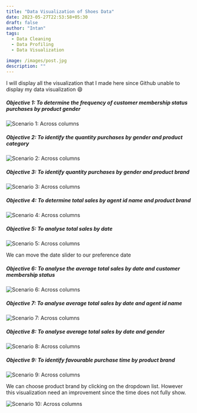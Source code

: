 ```yaml
---
title: "Data Visualization of Shoes Data"
date: 2023-05-27T22:53:58+05:30
draft: false
author: "Intan"
tags:
  - Data Cleaning
  - Data Profiling
  - Data Visualization

image: /images/post.jpg
description: ""
---
```


I will display all the visualization that I made here since Github unable to display my data visualization :smile:

##### Objective 1: To determine the frequency of customer membership status purchases by product gender
![Scenario 1: Across columns](/images/projects/freqcustmember.png)


##### Objective 2: To identify the quantity purchases by gender and product category
![Scenario 2: Across columns](/images/projects/quantitybygender.png)

##### Objective 3: To identify quantity purchases by gender and product brand
![Scenario 3: Across columns](/images/projects/quantitypurchase.png)

##### Objective 4: To determine total sales by agent id name and product brand
![Scenario 4: Across columns](/images/projects/totalsalesbyagent.png)

##### Objective 5: To analyse total sales by date
![Scenario 5: Across columns](/images/projects/totalsalesbydate.png)

We can move the date slider to our preference date

##### Objective 6: To analyse the average total sales by date and customer membership status
![Scenario 6: Across columns](/images/projects/avebydateandcust.png)

##### Objective 7: To analyse average total sales by date and agent id name
![Scenario 7: Across columns](/images/projects/avebydateandagent.png)

##### Objective 8: To analyse average total sales by date and gender
![Scenario 8: Across columns](/images/projects/avebydateandgend.png)

##### Objective 9: To identify favourable purchase time by product brand
![Scenario 9: Across columns](/images/projects/favour.png)

We can choose product brand by clicking on the dropdown list. However this visualization need an improvement since the time does not fully show.

![Scenario 10: Across columns](/images/projects/prodbrand.png)
